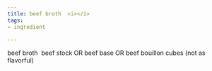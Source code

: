 ```yaml
---
title: beef broth  <i></i>
tags:
- ingredient

---
```

beef broth  beef stock OR beef base OR beef bouillon cubes (not as flavorful)

